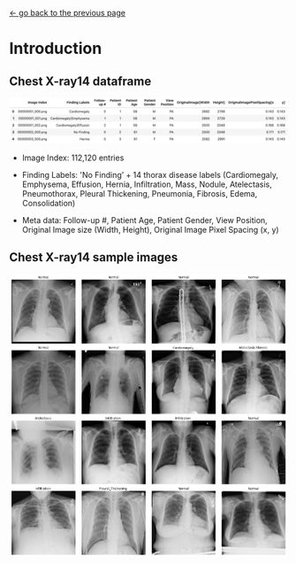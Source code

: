 [<- go back to the previous page](../chestxray/README.md)

# Introduction

## Chest X-ray14 dataframe

![dataframe](images/dataframe.png)

- Image Index: 112,120 entries

- Finding Labels: 'No Finding’ + 14 thorax disease labels 
(Cardiomegaly, Emphysema, Effusion, Hernia, Infiltration, Mass, Nodule, Atelectasis, Pneumothorax, Pleural Thickening, Pneumonia, Fibrosis, Edema, Consolidation)

- Meta data: Follow-up #, Patient Age, Patient Gender, View Position, Original Image size (Width, Height), Original Image Pixel Spacing (x, y) 

## Chest X-ray14 sample images
![xraysample](images/xraysample.png)
